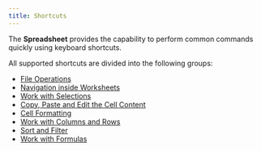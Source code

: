 ```yaml
---
title: Shortcuts
---
```

The **Spreadsheet** provides the capability to perform common commands quickly using keyboard shortcuts.

All supported shortcuts are divided into the following groups:
* [File Operations](../../../interface-elements-for-desktop/articles/spreadsheet/keyboard-shortcuts/file-operations.md)
* [Navigation inside Worksheets](../../../interface-elements-for-desktop/articles/spreadsheet/keyboard-shortcuts/navigation-inside-worksheets.md)
* [Work with Selections ](../../../interface-elements-for-desktop/articles/spreadsheet/keyboard-shortcuts/work-with-selections-.md)
* [Copy, Paste and Edit the Cell Content](../../../interface-elements-for-desktop/articles/spreadsheet/keyboard-shortcuts/copy-paste-and-edit-the-cell-content.md)
* [Cell Formatting ](../../../interface-elements-for-desktop/articles/spreadsheet/keyboard-shortcuts/cell-formatting-.md)
* [Work with Columns and Rows](../../../interface-elements-for-desktop/articles/spreadsheet/keyboard-shortcuts/work-with-columns-and-rows.md)
* [Sort and Filter](../../../interface-elements-for-desktop/articles/spreadsheet/keyboard-shortcuts/sort-and-filter.md)
* [Work with Formulas](../../../interface-elements-for-desktop/articles/spreadsheet/keyboard-shortcuts/work-with-formulas.md)